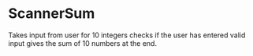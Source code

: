 # ScannerSum
Takes input from user for 10 integers
checks if the user has entered valid input
gives the sum of 10 numbers at the end.
